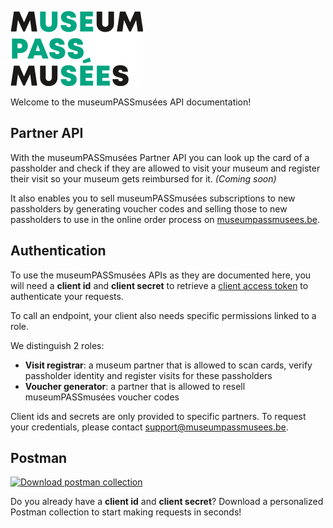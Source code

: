 <!-- focus: false -->

![](../assets/images/logo.png)

Welcome to the museumPASSmusées API documentation!

## Partner API

With the museumPASSmusées Partner API you can look up the card of a passholder and check if they are allowed to visit your museum and register their visit so your museum gets reimbursed for it. *(Coming soon)*

It also enables you to sell museumPASSmusées subscriptions to new passholders by generating voucher codes and selling those to new passholders to use in the online order process on [museumpassmusees.be](https://museumpassmusees.be).

## Authentication

To use the museumPASSmusées APIs as they are documented here, you will need a **client id** and **client secret** to retrieve a [client access token](https://docs.publiq.be/docs/authentication/4706c3721316a-client-access-token) to authenticate your requests.

To call an endpoint, your client also needs specific permissions linked to a role.

We distinguish 2 roles:

* **Visit registrar**: a museum partner that is allowed to scan cards, verify passholder identity and register visits for these passholders
* **Voucher generator**: a partner that is allowed to resell museumPASSmusées voucher codes

Client ids and secrets are only provided to specific partners. To request your credentials, please contact <support@museumpassmusees.be>.

## Postman

<!-- focus: false -->

[![Download postman collection](https://postman.publiq.be/postman-download.svg)](https://postman.publiq.be/?api=mpm-partner-api)

Do you already have a **client id** and **client secret**?
Download a personalized Postman collection to start making requests in seconds!
